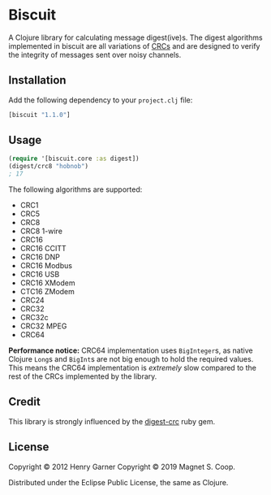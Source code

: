 # Biscuit

A Clojure library for calculating message digest(ive)s. The digest algorithms implemented in biscuit are all variations of [CRCs](http://en.wikipedia.org/wiki/Cyclic_redundancy_check) and are designed to verify the integrity of messages sent over noisy channels.

## Installation

Add the following dependency to your `project.clj` file:

```clojure
[biscuit "1.1.0"]
```

## Usage

```clojure
(require '[biscuit.core :as digest])
(digest/crc8 "hobnob")
; 17
```

The following algorithms are supported:

* CRC1
* CRC5
* CRC8
* CRC8 1-wire
* CRC16
* CRC16 CCITT
* CRC16 DNP
* CRC16 Modbus
* CRC16 USB
* CRC16 XModem
* CTC16 ZModem
* CRC24
* CRC32
* CRC32c
* CRC32 MPEG
* CRC64

**Performance notice:** CRC64 implementation uses `BigInteger`s, as native Clojure `Long`s and `BigInt`s are not big enough to hold the required values. This means the CRC64 implementation is *extremely* slow compared to the rest of the CRCs implemented by the library.

## Credit

This library is strongly influenced by the [digest-crc](https://github.com/postmodern/digest-crc) ruby gem.

## License

Copyright © 2012 Henry Garner
Copyright © 2019 Magnet S. Coop.

Distributed under the Eclipse Public License, the same as Clojure.
